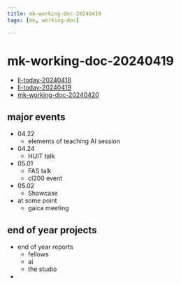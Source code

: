```yaml
---
title: mk-working-doc-20240419
tags: [mk, working-doc]

---
```


# mk-working-doc-20240419

- [ll-today-20240418](/bMNcu_x4SU-4GwJqYm2h-Q)
- [ll-today-20240419](/waRm5yEERKOsknS5bSTgiQ)
- [mk-working-doc-20240420](/B09RSTVtQziuL8Rl7WU4og)

## major events

- 04.22
    - elements of teaching AI session
- 04.24
    - HUIT talk
- 05.01
    - FAS talk
    - cl200 event
- 05.02
    - Showcase
- at some point
    - gaica meeting


## end of year projects

- end of year reports
    - fellows
    - ai
    - the studio
- 